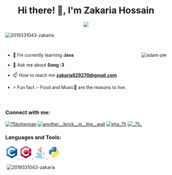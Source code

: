 <h1 align="center"> Hi there! 👋, I'm Zakaria Hossain</h1>
<p align="center">
  <a href="https://github.com/DenverCoder1/readme-typing-svg"><img src="https://readme-typing-svg.herokuapp.com?lines=Student+at+CSE+,+SUST;A+Passionate+Competitive+Programmer+(maybe);DS%20|%20Algorithms%20|%20OOP%20;"></a>
</p>


<p align="left"> <img src="https://komarev.com/ghpvc/?username=2019331043-zakaria&label=Profile%20views&color=0e75b6&style=flat" alt="2019331043-zakaria" /> </p>
<br>

<p><img align="right" src="https://github.com/Adam-pw/Adam-pw/blob/main/animation_500_kxa883sd.gif" alt="adam-pw" /></p>


- 🌱 I’m currently learning **Java**

- 💬 Ask me about **Song :3**

- 📫 How to reach me **zakaria829270@gmail.com**

- ⚡ Fun fact :- Food and Music🎵 are the reasons to live.

<br>
<h3 align="left">Connect with me:</h3>
<p align="left">
<a href="https://fb.com/75bohemian" target="blank"><img align="center" src="https://raw.githubusercontent.com/rahuldkjain/github-profile-readme-generator/master/src/images/icons/Social/facebook.svg" alt="75bohemian" height="30" width="40" /></a>
<a href="https://instagram.com/another__brick__in__the__wall" target="blank"><img align="center" src="https://raw.githubusercontent.com/rahuldkjain/github-profile-readme-generator/master/src/images/icons/Social/instagram.svg" alt="another__brick__in__the__wall" height="30" width="40" /></a>
<a href="https://www.codechef.com/users/sha_75" target="blank"><img align="center" src="https://cdn.jsdelivr.net/npm/simple-icons@3.1.0/icons/codechef.svg" alt="sha_75" height="30" width="40" /></a>
<a href="https://codeforces.com/profile/_75_" target="blank"><img align="center" src="https://raw.githubusercontent.com/rahuldkjain/github-profile-readme-generator/master/src/images/icons/Social/codeforces.svg" alt="_75_" height="30" width="40" /></a>
</p>

<h3 align="left">Languages and Tools:</h3>
<p align="left"> <a href="https://www.cprogramming.com/" target="_blank" rel="noreferrer"> <img src="https://raw.githubusercontent.com/devicons/devicon/master/icons/c/c-original.svg" alt="c" width="40" height="40"/> </a> <a href="https://www.w3schools.com/cpp/" target="_blank" rel="noreferrer"> <img src="https://raw.githubusercontent.com/devicons/devicon/master/icons/cplusplus/cplusplus-original.svg" alt="cplusplus" width="40" height="40"/> </a> <a href="https://www.java.com" target="_blank" rel="noreferrer"> <img src="https://raw.githubusercontent.com/devicons/devicon/master/icons/java/java-original.svg" alt="java" width="40" height="40"/> </a> <a href="https://www.python.org" target="_blank" rel="noreferrer"> <img src="https://raw.githubusercontent.com/devicons/devicon/master/icons/python/python-original.svg" alt="python" width="40" height="40"/> </a> </p>

<p>&nbsp;<img align="center" src="https://github-readme-stats.vercel.app/api?username=2019331043-zakaria&show_icons=true&locale=en" alt="2019331043-zakaria" /></p>
